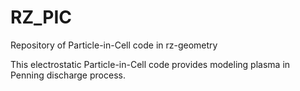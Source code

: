 # RZ_PIC
Repository of Particle-in-Cell code in rz-geometry

This electrostatic Particle-in-Cell code provides modeling plasma in Penning discharge process.  
